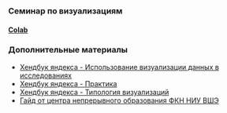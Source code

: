 ### Семинар по визуализациям

#### [Colab](https://colab.research.google.com/drive/1zPQ5nXp-LM86GtAXvWHcz-hzp4HlR-ye?usp=sharing)

### Дополнительные материалы
- [Хендбук яндекса - Использование визуализации данных в исследованиях](https://education.yandex.ru/handbook/data-analysis/article/ispolzovanie-vizualizacii-dannyh-v-issledovaniyah)
- [Хендбук яндекса - Практика](https://education.yandex.ru/handbook/data-analysis/article/sozdanie-vizualizacij-v-python)
- [Хендбук яндекса - Типология визуализаций](https://education.yandex.ru/handbook/data-analysis/article/tipologiya-vizualizacij)
- [Гайд от центра непрерывного образования ФКН НИУ ВШЭ](https://teletype.in/@cshsedpo/lB2lAhJxQIz)
